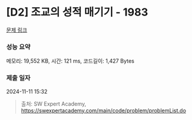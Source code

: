 # [D2] 조교의 성적 매기기 - 1983 

[문제 링크](https://swexpertacademy.com/main/code/problem/problemDetail.do?contestProbId=AV5PwGK6AcIDFAUq) 

### 성능 요약

메모리: 19,552 KB, 시간: 121 ms, 코드길이: 1,427 Bytes

### 제출 일자

2024-11-11 15:32



> 출처: SW Expert Academy, https://swexpertacademy.com/main/code/problem/problemList.do